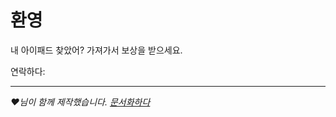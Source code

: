 # 환영

내 아이패드 찾았어? 가져가서 보상을 받으세요.

연락하다:<EMAIL>

* * *

_❤️님이 함께 제작했습니다. [문서화하다](https://docsify.js.org/)_
